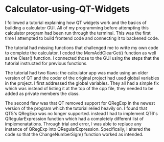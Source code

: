 # Calculator-using-QT-Widgets

I followed a tutorial explaining how QT widgets work and the basics of building a calculator GUI. All of my programming before attempting this calculator program
had been run through the terminal. This was the first time I attempted to build frontend code and connecting it to backened code. 

The tutorial had missing functions that challenged me to write my own code to complete the calculator. I coded the MemAddClearGet() function as well 
as the Clear() function. I connected those to the GUI using the steps that the tutorial instructed for previous functions.

The tutorial had two flaws: the calculator app was made using an older version of QT and the coder of the original project had used global variables in the project.
I first addressed the global variables. They all had a simple fix which was instead of listing it at the top of the cpp file, they needed to be added as private members
the class. 

The second flaw was that QT removed support for QRegExp in the newest version of the program which the tutorial relied heavily on. I found that QT5's QRegExp was no longer supported. instead I had to implement QT6's QRegularExpression function which had a completely different list of implemenatations. Through trial and error, I was able to replace any instance of QRegExp into QRegularExpression. Specifically, I altered the code so that the ChangeNumberSign() function worked as intended. 
